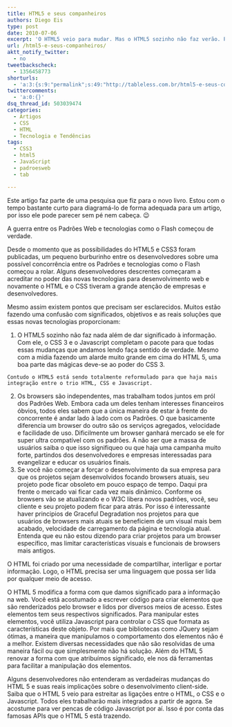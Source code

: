 ```yaml
---
title: HTML5 e seus companheiros
authors: Diego Eis
type: post
date: 2010-07-06
excerpt: 'O HTML5 veio para mudar. Mas o HTML5 sozinho não faz verão. Por isso, é bom que saibamos que o CSS e o Javascript fazem boa parte do trabalho. '
url: /html5-e-seus-companheiros/
aktt_notify_twitter:
  - no
tweetbackscheck:
  - 1356458773
shorturls:
  - 'a:3:{s:9:"permalink";s:49:"http://tableless.com.br/html5-e-seus-companheiros";s:7:"tinyurl";s:26:"http://tinyurl.com/3pvfqub";s:4:"isgd";s:19:"http://is.gd/DE2KYN";}'
twittercomments:
  - 'a:0:{}'
dsq_thread_id: 503039474
categories:
  - Artigos
  - CSS
  - HTML
  - Tecnologia e Tendências
tags:
  - CSS3
  - html5
  - JavaScript
  - padroesweb
  - tab

---
```

Este artigo faz parte de uma pesquisa que fiz para o novo livro. Estou com o tempo bastante curto para diagramá-lo de forma adequada para um artigo, por isso ele pode parecer sem pé nem cabeça. 😉

A guerra entre os Padrões Web e tecnologias como o Flash começou de verdade.
  
Desde o momento que as possibilidades do HTML5 e CSS3 foram publicadas, um pequeno burburinho entre os desenvolvedores sobre uma possível concorrência entre os Padrões e tecnologias como o Flash começou a rolar. Alguns desenvolvedores descrentes começaram a acreditar no poder das novas tecnologias para desenvolvimento web e novamente o HTML e o CSS tiveram a grande atenção de empresas e desenvolvedores.

Mesmo assim existem pontos que precisam ser esclarecidos. Muitos estão fazendo uma confusão com significados, objetivos e as reais soluções que essas novas tecnologias proporcionam:

  1. O HTML5 sozinho não faz nada além de dar significado à informação. Com ele, o CSS 3 e o Javascript completam o pacote para que todas essas mudanças que andamos lendo faça sentido de verdade. Mesmo com a midia fazendo um alarde muito grande em cima do HTML 5, uma boa parte das mágicas deve-se ao poder do CSS 3.
  
    Contudo o HTML5 está sendo totalmente reformulado para que haja mais integração entre o trio HTML, CSS e Javascript.
  2. Os browsers são independentes, mas trabalham todos juntos em pról dos Padrões Web. Embora cada um deles tenham interesses financeiros óbvios, todos eles sabem que a única maneira de estar à frente do concorrente é andar lado à lado com os Padrões. O que basicamente diferencia um browser do outro são os serviços agregados, velocidade e facilidade de uso. Dificilmente um browser ganhará mercado se ele for super ultra compatível com os padrões. A não ser que a massa de usuários saiba o que isso signifiqueo ou que haja uma campanha muito forte, partindos dos desenvolvedores e empresas interessadas para evangelizar e educar os usuários finais.
  3. Se você não começar a forçar o desenvolvimento da sua empresa para que os projetos sejam desenvolvidos focando browsers atuais, seu projeto pode ficar obsoleto em pouco espaço de tempo. Daqui pra frente o mercado vai ficar cada vez mais dinâmico. Conforme os browsers vão se atualizando e o W3C libera novos padrões, você, seu cliente e seu projeto podem ficar para atrás. Por isso é interessante haver principios de Graceful Degradation nos projetos para que usuários de browsers mais atuais se beneficiem de um visual mais bem acabado, velocidade de carregamento da página e tecnologia atual. Entenda que eu não estou dizendo para criar projetos para um browser específico, mas limitar características visuais e funcionais de browsers mais antigos.

O HTML foi criado por uma necessidade de compartilhar, interligar e portar informação. Logo, o HTML precisa ser uma linguagem que possa ser lida por qualquer meio de acesso. 

O HTML 5 modifica a forma com que damos significado para a informação na web. Você está acostumado a escrever código para criar elementos que são renderizados pelo browser e lidos por diversos meios de acesso. Estes elementos tem seus respectivos significados. Para manipular estes elementos, você utiliza Javascript para controlar o CSS que formata as características deste objeto. Por mais que bibliotecas como JQuery sejam ótimas, a maneira que manipulamos o comportamento dos elementos não é a melhor. Existem diversas necessidades que não são resolvidas de uma maneira fácil ou que simplesmente não há solução. Além do HTML 5 renovar a forma com que atribuímos significado, ele nos dá ferramentas para facilitar a manipulação dos elementos.

Alguns desenvolvedores não entenderam as verdadeiras mudanças do HTML 5 e suas reais implicações sobre o desenvolvimento client-side. Saiba que o HTML 5 veio para estreitar as ligações entre o HTML, o CSS e o Javascript. Todos eles trabalharão mais integrados a partir de agora. Se acostume para ver pencas de código Javascript por aí. Isso é por conta das famosas APIs que o HTML 5 está trazendo.